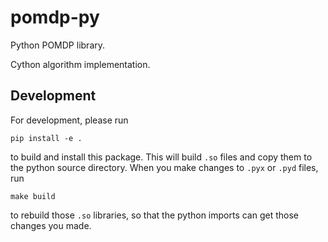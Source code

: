 # pomdp-py

Python POMDP library.

Cython algorithm implementation.


## Development

For development, please run
```
pip install -e .
```
to build and install this package. This will build `.so` files and copy them to the python source directory.
When you make changes to `.pyx` or `.pyd` files, run
```
make build
```
to rebuild those `.so` libraries, so that the python imports can get those changes you made.
